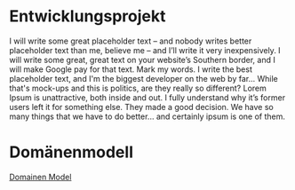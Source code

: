 # Entwicklungsprojekt

I will write some great placeholder text – and nobody writes better placeholder text than me, believe me – and I’ll write it very inexpensively. I will write some great, great text on your website’s Southern border, and I will make Google pay for that text. Mark my words. I write the best placeholder text, and I'm the biggest developer on the web by far... While that's mock-ups and this is politics, are they really so different? Lorem Ipsum is unattractive, both inside and out. I fully understand why it’s former users left it for something else. They made a good decision. We have so many things that we have to do better... and certainly ipsum is one of them.


# Domänenmodell
[Domainen Model](https://user-images.githubusercontent.com/56505611/137587496-a733c3bc-916d-42c4-9a4f-006acbf5c225.jpg)
